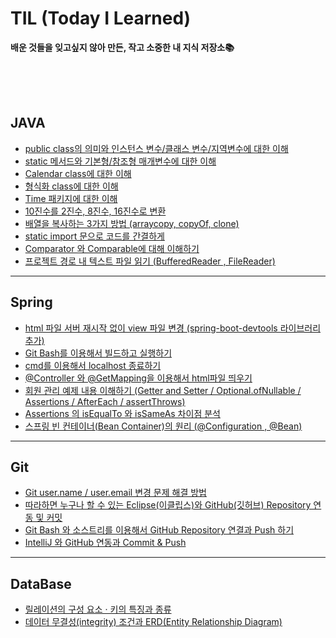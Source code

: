 # TIL (Today I Learned)

**배운 것들을 잊고싶지 않아 만든, 작고 소중한 내 지식 저장소📚**

<br>
<br>
<br>

## JAVA

* [public class의 의미와 인스턴스 변수/클래스 변수/지역변수에 대한 이해](https://yinq.tistory.com/49?category=1078204)
* [static 메서드와 기본형/참조형 매개변수에 대한 이해](https://yinq.tistory.com/51?category=1078204)
* [Calendar class에 대한 이해](https://yinq.tistory.com/52?category=1078204)
* [형식화 class에 대한 이해](https://yinq.tistory.com/53?category=1078204)
* [Time 패키지에 대한 이해](https://yinq.tistory.com/55?category=1078204)
* [10진수를 2진수, 8진수, 16진수로 변환](https://yinq.tistory.com/66?category=1078204)
* [배열을 복사하는 3가지 방법 (arraycopy, copyOf, clone)](https://yinq.tistory.com/67?category=1078204)
* [static import 문으로 코드를 간결하게](https://yinq.tistory.com/71?category=1078204)
* [Comparator 와 Comparable에 대해 이해하기](https://yinq.tistory.com/104?category=1078204)
* [프로젝트 경로 내 텍스트 파일 읽기 (BufferedReader , FileReader)](https://yinq.tistory.com/117)

---
## Spring
* [html 파일 서버 재시작 없이 view 파일 변경 (spring-boot-devtools 라이브러리 추가)](https://yinq.tistory.com/75?category=1082315)
* [Git Bash를 이용해서 빌드하고 실행하기](https://yinq.tistory.com/76?category=1082315)
* [cmd를 이용해서 localhost 종료하기](https://yinq.tistory.com/77?category=1082315)
* [@Controller 와 @GetMapping을 이용해서 html파일 띄우기](https://yinq.tistory.com/80?category=1082315)
* [회원 관리 예제 내용 이해하기 (Getter and Setter / Optional.ofNullable / Assertions / AfterEach / assertThrows)](https://yinq.tistory.com/87?category=1082315)
* [Assertions 의 isEqualTo 와 isSameAs 차이점 분석](https://yinq.tistory.com/119)
* [스프링 빈 컨테이너(Bean Container)의 원리 (@Configuration , @Bean)](https://yinq.tistory.com/124)

---
## Git
* [Git user.name / user.email 변경 문제 해결 방법](https://yinq.tistory.com/29?category=1075477)
* [따라하면 누구나 할 수 있는 Eclipse(이클립스)와 GitHub(깃허브) Repository 연동 및 커밋](https://yinq.tistory.com/47?category=1075477)
* [Git Bash 와 소스트리를 이용해서 GitHub Repository 연결과 Push 하기](https://yinq.tistory.com/112?category=1075477)
* [IntelliJ 와 GitHub 연동과 Commit & Push](https://yinq.tistory.com/115?category=1075477)

---
## DataBase
* [릴레이션의 구성 요소 · 키의 특징과 종류](https://yinq.tistory.com/107?category=1087791)
* [데이터 무결성(integrity) 조건과 ERD(Entity Relationship Diagram)](https://yinq.tistory.com/111?category=1087791)